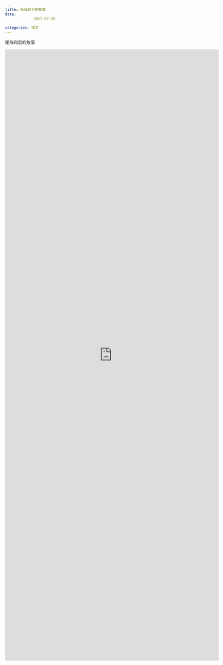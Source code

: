 ```yaml
---
title: 矩阵和宏的故事
date: 
             2017-07-20
            
categories: 推文
---
```

矩阵和宏的故事<!--more-->
<iframe src="http://202.114.234.173:8669/appbbs/Stata_Article/@矩阵和宏的故事.htm" width="700px" height="2000px" scrolling="auto" frameborder=0 ></iframe>